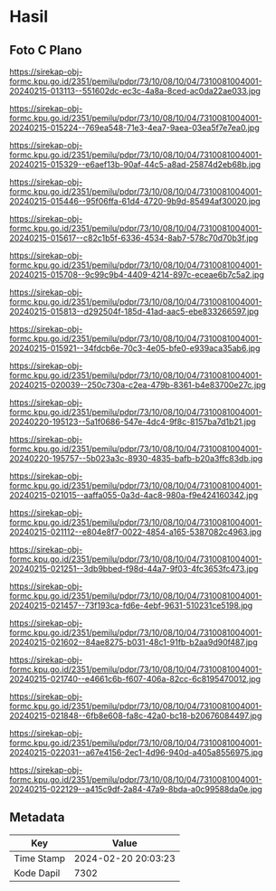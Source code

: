 # Hasil

## Foto C Plano

https://sirekap-obj-formc.kpu.go.id/2351/pemilu/pdpr/73/10/08/10/04/7310081004001-20240215-013113--551602dc-ec3c-4a8a-8ced-ac0da22ae033.jpg

https://sirekap-obj-formc.kpu.go.id/2351/pemilu/pdpr/73/10/08/10/04/7310081004001-20240215-015224--769ea548-71e3-4ea7-9aea-03ea5f7e7ea0.jpg

https://sirekap-obj-formc.kpu.go.id/2351/pemilu/pdpr/73/10/08/10/04/7310081004001-20240215-015329--e6aef13b-90af-44c5-a8ad-25874d2eb68b.jpg

https://sirekap-obj-formc.kpu.go.id/2351/pemilu/pdpr/73/10/08/10/04/7310081004001-20240215-015446--95f06ffa-61d4-4720-9b9d-85494af30020.jpg

https://sirekap-obj-formc.kpu.go.id/2351/pemilu/pdpr/73/10/08/10/04/7310081004001-20240215-015617--c82c1b5f-6336-4534-8ab7-578c70d70b3f.jpg

https://sirekap-obj-formc.kpu.go.id/2351/pemilu/pdpr/73/10/08/10/04/7310081004001-20240215-015708--9c99c9b4-4409-4214-897c-eceae6b7c5a2.jpg

https://sirekap-obj-formc.kpu.go.id/2351/pemilu/pdpr/73/10/08/10/04/7310081004001-20240215-015813--d292504f-185d-41ad-aac5-ebe833266597.jpg

https://sirekap-obj-formc.kpu.go.id/2351/pemilu/pdpr/73/10/08/10/04/7310081004001-20240215-015921--34fdcb6e-70c3-4e05-bfe0-e939aca35ab6.jpg

https://sirekap-obj-formc.kpu.go.id/2351/pemilu/pdpr/73/10/08/10/04/7310081004001-20240215-020039--250c730a-c2ea-479b-8361-b4e83700e27c.jpg

https://sirekap-obj-formc.kpu.go.id/2351/pemilu/pdpr/73/10/08/10/04/7310081004001-20240220-195123--5a1f0686-547e-4dc4-9f8c-8157ba7d1b21.jpg

https://sirekap-obj-formc.kpu.go.id/2351/pemilu/pdpr/73/10/08/10/04/7310081004001-20240220-195757--5b023a3c-8930-4835-bafb-b20a3ffc83db.jpg

https://sirekap-obj-formc.kpu.go.id/2351/pemilu/pdpr/73/10/08/10/04/7310081004001-20240215-021015--aaffa055-0a3d-4ac8-980a-f9e424160342.jpg

https://sirekap-obj-formc.kpu.go.id/2351/pemilu/pdpr/73/10/08/10/04/7310081004001-20240215-021112--e804e8f7-0022-4854-a165-5387082c4963.jpg

https://sirekap-obj-formc.kpu.go.id/2351/pemilu/pdpr/73/10/08/10/04/7310081004001-20240215-021251--3db9bbed-f98d-44a7-9f03-4fc3653fc473.jpg

https://sirekap-obj-formc.kpu.go.id/2351/pemilu/pdpr/73/10/08/10/04/7310081004001-20240215-021457--73f193ca-fd6e-4ebf-9631-510231ce5198.jpg

https://sirekap-obj-formc.kpu.go.id/2351/pemilu/pdpr/73/10/08/10/04/7310081004001-20240215-021602--84ae8275-b031-48c1-91fb-b2aa9d90f487.jpg

https://sirekap-obj-formc.kpu.go.id/2351/pemilu/pdpr/73/10/08/10/04/7310081004001-20240215-021740--e4661c6b-f607-406a-82cc-6c8195470012.jpg

https://sirekap-obj-formc.kpu.go.id/2351/pemilu/pdpr/73/10/08/10/04/7310081004001-20240215-021848--6fb8e608-fa8c-42a0-bc18-b20676084497.jpg

https://sirekap-obj-formc.kpu.go.id/2351/pemilu/pdpr/73/10/08/10/04/7310081004001-20240215-022031--a67e4156-2ec1-4d96-940d-a405a8556975.jpg

https://sirekap-obj-formc.kpu.go.id/2351/pemilu/pdpr/73/10/08/10/04/7310081004001-20240215-022129--a415c9df-2a84-47a9-8bda-a0c99588da0e.jpg


## Metadata

| Key        | Value               |
| ---------- | ------------------- |
| Time Stamp | 2024-02-20 20:03:23 |
| Kode Dapil | 7302                |



